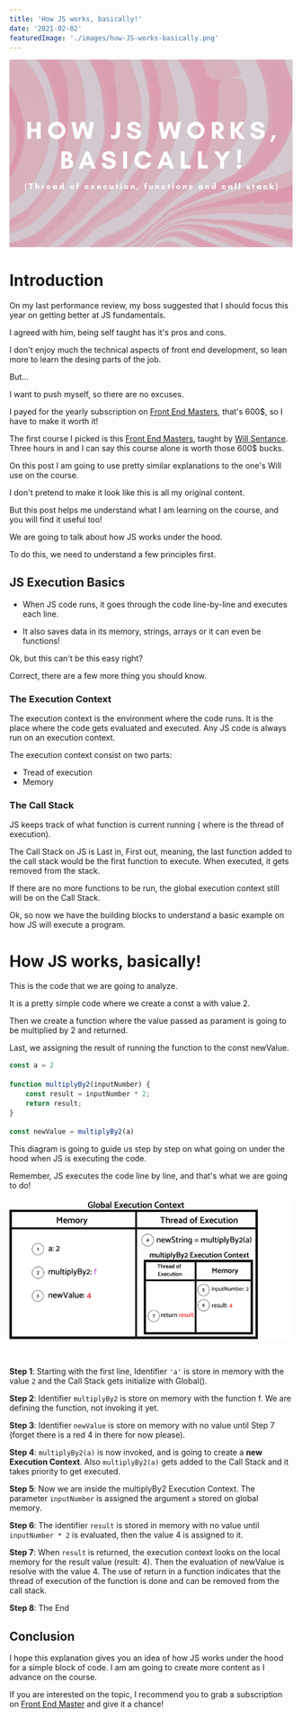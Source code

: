 ```yaml
---
title: 'How JS works, basically!'
date: '2021-02-02'
featuredImage: './images/how-JS-works-basically.png'
---
```


![How JS works, basically!](images/how-JS-works-basically.png)

# Introduction

On my last performance review, my boss suggested that I should focus this year on getting better at JS fundamentals.

I agreed with him, being self taught has it's pros and cons.

I don't enjoy much the technical aspects of front end development, so lean more to learn the desing parts of the job.

But...

I want to push myself, so there are no excuses.

I payed for the yearly subscription on [Front End Masters](https://frontendmasters.com/), that's 600$, so I have to make it worth it!

The first course I picked is this [Front End Masters](https://frontendmasters.com/courses/javascript-hard-parts-v2), taught by [Will Sentance](https://frontendmasters.com/teachers/will-sentance/).
Three hours in and I can say this course alone is worth those 600$ bucks.

On this post I am going to use pretty similar explanations to the one's Will use on the course.

I don't pretend to make it look like this is all my original content.

But this post helps me understand what I am learning on the course, and you will find it useful too!

We are going to talk about how JS works under the hood.

To do this, we need to understand a few principles first.

## JS Execution Basics

- When JS code runs, it goes through the code line-by-line and executes each line.

- It also saves data in its memory, strings, arrays or it can even be functions!

Ok, but this can't be this easy right?

Correct, there are a few more thing you should know.

### The Execution Context

The execution context is the environment where the code runs. It is the place where the code gets evaluated and executed.
Any JS code is always run on an execution context.

The execution context consist on two parts:

- Tread of execution
- Memory

### The Call Stack

JS keeps track of what function is current running ( where is the thread of execution).

The Call Stack on JS is Last in, First out, meaning, the last function added to the call stack would be the first function to execute.
When executed, it gets removed from the stack.

If there are no more functions to be run, the global execution context still will be on the Call Stack.

Ok, so now we have the building blocks to understand a basic example on how JS will execute a program.

# How JS works, basically!

This is the code that we are going to analyze.

It is a pretty simple code where we create a const a with value 2.

Then we create a function where the value passed as parament is going to be multiplied by 2 and returned. 

Last, we assigning the result of running the function to the const newValue.


```javascript
const a = 2

function multiplyBy2(inputNumber) {
    const result = inputNumber * 2;
    return result;
}

const newValue = multiplyBy2(a)
```

This diagram is going to guide us step by step on what going on under the hood when JS is executing the code.

Remember, JS executes the code line by line, and that's what we are going to do!


![Execution Context!](images/executioncontext.png)

<br/>

<b>Step 1</b>: Starting with the first line, Identifier `'a'` is store in memory with the value `2` and the Call Stack gets initialize with Global().

<b>Step 2</b>: Identifier `multiplyBy2` is store on memory with the function f. We are defining the function, not invoking it yet.

<b>Step 3</b>: Identifier `newValue` is store on memory with no value until Step 7 (forget there is a red 4 in there for now please).

<b>Step 4</b>: `multiplyBy2(a)` is now invoked, and is going to
create a <b>new Execution Context</b>. 
Also `multiplyBy2(a)` gets added to the Call Stack and it takes priority to get executed.

<b>Step 5</b>: Now we are inside the multiplyBy2 Execution Context. The parameter `inputNumber` is assigned the argument `a` stored on global memory.

<b>Step 6</b>: The identifier `result` is stored in memory with no value until `inputNumber * 2` is evaluated, then the value 4 is assigned to it.

<b>Step 7</b>: When `result` is returned, the execution context looks on the local memory for the result value (result: 4). Then the evaluation of newValue is resolve with the value 4. The use of return in a function indicates that the thread of execution of the function is done and can be removed from the call stack.

<b>Step 8</b>: The End

## Conclusion

I hope this explanation gives you an idea of how JS works under the hood for a simple block of code. I am am going to create more content as I advance on the course.

If you are interested on the topic, I recommend you to grab a subscription on [Front End Master](https://frontendmasters.com/) and give it a chance!


